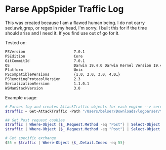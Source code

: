 # Parse AppSpider Traffic Log
This was created because I am a flawed human being. I do not carry sed,awk,grep, or regex in my head, I'm sorry. I built this for if the time should arise and I need it. If you find use out of go for it. 

Tested on:
```bash
PSVersion                      7.0.1
PSEdition                      Core
GitCommitId                    7.0.1
OS                             Darwin 19.4.0 Darwin Kernel Version 19.4.0: Wed Mar  4 22:28:40 PST 2…
Platform                       Unix
PSCompatibleVersions           {1.0, 2.0, 3.0, 4.0…}
PSRemotingProtocolVersion      2.3
SerializationVersion           1.1.0.1
WSManStackVersion              3.0
```

Example usage:
```powershell
# Parses log and creates AttackTraffic objects for each engine --> server exchange
$traffic = Get-AttackTraffic -Path "/Users/belser/Downloads/logparser/traffic_00000.log"

## Get Post request cookies
$traffic | Where-Object {$_.Request.Method -eq "Post"} | Select-Object {$_.Request.Headers["user-agent"]}
$traffic | Where-Object {$_.Request.Method -eq "Post"} | Select-Object {$_.Request.Headers["cookie"]}

# Get specific exchange
$55 = $traffic | Where-Object {$_.Detail.Index -eq 55}
```